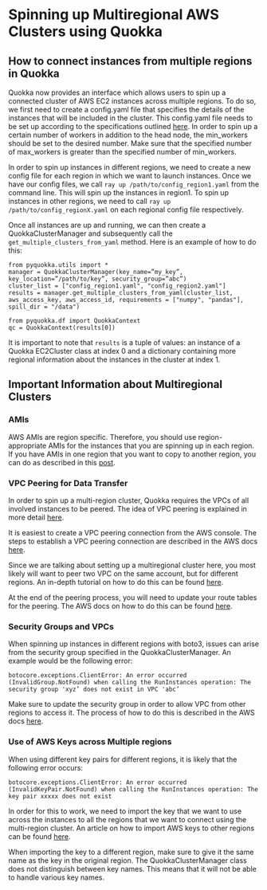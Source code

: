 # Spinning up Multiregional AWS Clusters using Quokka

## How to connect instances from multiple regions in Quokka

Quokka now provides an interface which allows users to spin up a connected cluster of AWS EC2 instances across multiple regions. To do so, we first need to create a config.yaml file that specifies the details of the instances that will be included in the cluster. This config.yaml file needs to be set up according to the specifications outlined [here](https://docs.ray.io/en/latest/cluster/vms/references/ray-cluster-configuration.html). In order to spin up a certain number of workers in addition to the head node, the min_workers should be set to the desired number. Make sure that the specified number of max_workers is greater than the specified number of min_workers.

In order to spin up instances in different regions, we need to create a new config file for each region in which we want to launch instances. Once we have our config files, we call ```ray up /path/to/config_region1.yaml``` from the command line. This will spin up the instances in region1. To spin up instances in other regions, we need to call ```ray up /path/to/config_regionX.yaml``` on each regional config file respectively.

Once all instances are up and running, we can then create a QuokkaClusterManager and subsequently call the `get_multiple_clusters_from_yaml` method. Here is an example of how to do this:

```
from pyquokka.utils import *
manager = QuokkaClusterManager(key_name=”my_key”, key_location=”/path/to/key”, security_group=”abc”)
cluster_list = ["config_region1.yaml", "config_region2.yaml"]
results = manager.get_multiple_clusters_from_yaml(cluster_list, aws_access_key, aws_access_id, requirements = ["numpy", "pandas"], spill_dir = "/data")

from pyquokka.df import QuokkaContext
qc = QuokkaContext(results[0])
``` 

It is important to note that `results` is a tuple of values: an instance of a Quokka EC2Cluster class at index 0 and a dictionary containing more regional information about the instances in the cluster at index 1.


## Important Information about Multiregional Clusters


### AMIs

AWS AMIs are region specific. Therefore, you should use region-appropriate AMIs for the instances that you are spinning up in each region. If you have AMIs in one region that you want to copy to another region, you can do as described in this [post](https://medium.com/@jayantspeaks/introduction-to-amazon-machine-instance-ami-1ccec45eab9d#:~:text=Copying%20an%20AMI%20%3A-,AMIs%20are%20region%20specific.,and%20select%20the%20destination%20region).


### VPC Peering for Data Transfer

In order to spin up a multi-region cluster, Quokka requires the VPCs of all involved instances to be peered. The idea of VPC peering is explained in more detail [here](https://docs.aws.amazon.com/vpc/latest/peering/vpc-peering-basics.html). 

It is easiest to create a VPC peering connection from the AWS console. The steps to establish a VPC peering connection are described in the AWS docs [here](https://docs.aws.amazon.com/vpc/latest/peering/create-vpc-peering-connection.html). 

Since we are talking about setting up a multiregional cluster here, you most likely will want to peer two VPC on the same account, but for different regions. An in-depth tutorial on how to do this can be found [here](https://docs.aws.amazon.com/vpc/latest/peering/create-vpc-peering-connection.html#same-account-different-region). 

At the end of the peering process, you will need to update your route tables for the peering. The AWS docs on how to do this can be found [here](https://docs.aws.amazon.com/vpc/latest/peering/vpc-peering-routing.html).


### Security Groups and VPCs

When spinning up instances in different regions with boto3, issues can arise from the security group specified in the QuokkaClusterManager. An example would be the following error:

```
botocore.exceptions.ClientError: An error occurred (InvalidGroup.NotFound) when calling the RunInstances operation: The security group 'xyz’ does not exist in VPC 'abc’
```

Make sure to update the security group in order to allow VPC from other regions to access it. The process of how to do this is described in the AWS docs [here](https://docs.aws.amazon.com/vpc/latest/peering/vpc-peering-security-groups.html).


### Use of AWS Keys across Multiple regions

When using different key pairs for different regions, it is likely that the following error occurs:

```
botocore.exceptions.ClientError: An error occurred (InvalidKeyPair.NotFound) when calling the RunInstances operation: The key pair xxxxx does not exist
```

In order for this to work, we need to import the key that we want to use across the instances to all the regions that we want to connect using the multi-region cluster. An article on how to import AWS keys to other regions can be found [here](https://michael-ludvig.medium.com/re-using-ec2-ssh-key-pair-in-multiple-regions-982cb620a3ca). 

When importing the key to a different region, make sure to give it the same name as the key in the original region. The QuokkaClusterManager class does not distinguish between key names. This means that it will not be able to handle various key names.